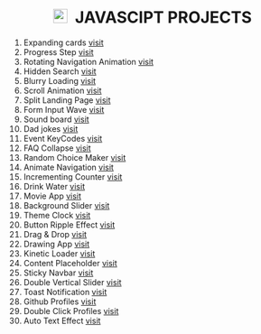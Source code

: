 <h1 align="center"><img height="25px" src="https://skillicons.dev/icons?i=javascript" alt=""/> &nbsp;JAVASCIPT PROJECTS</h1>

1. Expanding cards [visit](https://github.com/Abhithakur7080/js-projects/tree/main/01.expending_card)
2. Progress Step [visit](https://github.com/Abhithakur7080/js-projects/tree/main/02.progress_steps)
3. Rotating Navigation Animation [visit](https://github.com/Abhithakur7080/js-projects/tree/main/03.rotating_nav_animation)
4. Hidden Search [visit](https://github.com/Abhithakur7080/js-projects/tree/main/04.hidden_search)
5. Blurry Loading [visit](https://github.com/Abhithakur7080/js-projects/tree/main/05.blurry_loading)
6. Scroll Animation [visit](https://github.com/Abhithakur7080/js-projects/tree/main/06.scroll_animation)
7. Split Landing Page [visit](https://github.com/Abhithakur7080/js-projects/tree/main/07.split_landing_page)
8. Form Input Wave [visit](https://github.com/Abhithakur7080/js-projects/tree/main/08.form_input_wave)
9. Sound board [visit](https://github.com/Abhithakur7080/js-projects/tree/main/09.sound_board)
10. Dad jokes [visit](https://github.com/Abhithakur7080/js-projects/tree/main/10.dad_jokes)
11. Event KeyCodes [visit](https://github.com/Abhithakur7080/js-projects/tree/main/11.event_kecodes)
12. FAQ Collapse [visit](https://github.com/Abhithakur7080/js-projects/tree/main/12.FAQ_collepase)
13. Random Choice Maker [visit](https://github.com/Abhithakur7080/js-projects/tree/main/13.random_choice_maker)
14. Animate Navigation [visit](https://github.com/Abhithakur7080/js-projects/tree/main/14.Animate_navigation)
15. Incrementing Counter [visit](https://github.com/Abhithakur7080/js-projects/tree/main/15.incrementing_counter)
16. Drink Water [visit](https://github.com/Abhithakur7080/js-projects/tree/main/16.drink_water)
17. Movie App [visit](https://github.com/Abhithakur7080/js-projects/tree/main/17.movie_app)
18. Background Slider [visit](https://github.com/Abhithakur7080/js-projects/tree/main/18.background_slider)
19. Theme Clock [visit](https://github.com/Abhithakur7080/js-projects/tree/main/19.theme_clock)
20. Button Ripple Effect [visit](https://github.com/Abhithakur7080/js-projects/tree/main/20.button_ripple_effect)
21. Drag & Drop [visit](https://github.com/Abhithakur7080/js-projects/tree/main/21.drag_n_drop)
22. Drawing App [visit](https://github.com/Abhithakur7080/js-projects/tree/main/22.drawing_app)
23. Kinetic Loader [visit](https://github.com/Abhithakur7080/js-projects/tree/main/23.kinetic_loader)
24. Content Placeholder [visit](https://github.com/Abhithakur7080/js-projects/tree/main/24.content_placeholder)
25. Sticky Navbar [visit](https://github.com/Abhithakur7080/js-projects/tree/main/25.sticky_navbar)
26. Double Vertical Slider [visit](https://github.com/Abhithakur7080/js-projects/tree/main/26.double_vertical_slider)
27. Toast Notification [visit](https://github.com/Abhithakur7080/js-projects/tree/main/27.toast_notification)
28. Github Profiles [visit](https://github.com/Abhithakur7080/js-projects/tree/main/28.github_profiles)
29. Double Click Profiles [visit](https://github.com/Abhithakur7080/js-projects/tree/main/29.double_click_heart)
30. Auto Text Effect [visit](https://github.com/Abhithakur7080/js-projects/tree/main/30.auto_text_effect)
